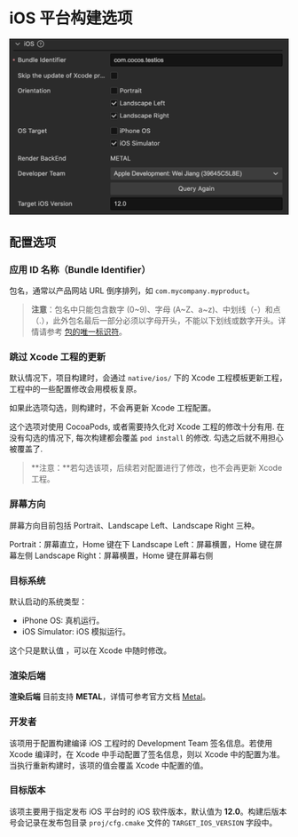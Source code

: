 # iOS 平台构建选项

![ios-build-options](./images/ios-build-options.png)

## 配置选项

### 应用 ID 名称（Bundle Identifier）

包名，通常以产品网站 URL 倒序排列，如 `com.mycompany.myproduct`。

> **注意**：包名中只能包含数字 (0~9)、字母 (A~Z、a~z)、中划线（-）和点（.），此外包名最后一部分必须以字母开头，不能以下划线或数字开头。详情请参考 [包的唯一标识符](https://developer.apple.com/documentation/bundleresources/information_property_list/cfbundleidentifier)。

### 跳过 Xcode 工程的更新

默认情况下，项目构建时，会通过 `native/ios/` 下的 Xcode 工程模板更新工程，工程中的一些配置修改会用模板复原。

如果此选项勾选，则构建时，不会再更新 Xcode 工程配置。

这个选项对使用 CocoaPods, 或者需要持久化对 Xcode 工程的修改十分有用. 在没有勾选的情况下, 每次构建都会覆盖 `pod install` 的修改.  勾选之后就不用担心被覆盖了.

>**注意：**若勾选该项，后续若对配置进行了修改，也不会再更新 Xcode 工程。

### 屏幕方向

屏幕方向目前包括 Portrait、Landscape Left、Landscape Right 三种。

Portrait：屏幕直立，Home 键在下
Landscape Left：屏幕横置，Home 键在屏幕左侧
Landscape Right：屏幕横置，Home 键在屏幕右侧

### 目标系统

默认启动的系统类型：
- iPhone OS: 真机运行。
- iOS Simulator: iOS 模拟运行。

这个只是默认值 ，可以在 Xcode 中随时修改。

### 渲染后端

**渲染后端** 目前支持 **METAL**，详情可参考官方文档 [Metal](https://developer.apple.com/cn/metal/)。

### 开发者

该项用于配置构建编译 iOS 工程时的 Development Team 签名信息。若使用 Xcode 编译时，在 Xcode 中手动配置了签名信息，则以 Xcode 中的配置为准。当执行重新构建时，该项的值会覆盖 Xcode 中配置的值。

### 目标版本

该项主要用于指定发布 iOS 平台时的 iOS 软件版本，默认值为 **12.0**。构建后版本号会记录在发布包目录 `proj/cfg.cmake` 文件的 `TARGET_IOS_VERSION` 字段中。
